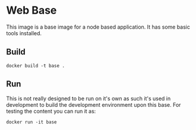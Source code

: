 # Web Base
This image is a base image for a node based application.  It has some basic tools installed.

## Build
`docker build -t base .`

## Run
This is not really designed to be run on it's own as such it's used in development to build the development environment upon this base. For testing the content you can run it as:

`docker run -it base`
